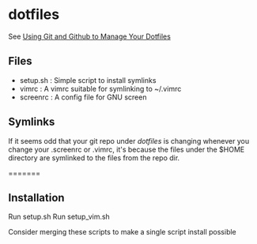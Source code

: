 # dotfiles

See [Using Git and Github to Manage Your Dotfiles](http://blog.smalleycreative.com/tutorials/using-git-and-github-to-manage-your-dotfiles/)

## Files
* setup.sh : Simple script to install symlinks
* vimrc    : A vimrc suitable for symlinking to ~/.vimrc
* screenrc : A config file for GNU screen

## Symlinks
If it seems odd that your git repo under *dotfiles* is changing whenever you
change your .screenrc or .vimrc, it's because the files under the $HOME
directory are symlinked to the files from the repo dir.

=======
## Installation
Run setup.sh
Run setup_vim.sh

Consider merging these scripts to make a single script install possible
